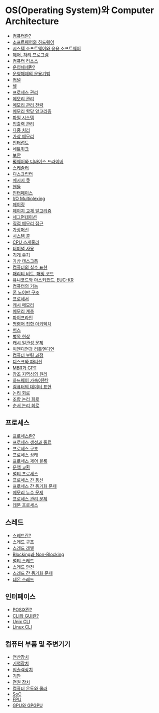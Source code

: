 # OS(Operating System)와 Computer Architecture
- [컴퓨터란?](./OSandArchitecture/Computer.md)
- [소프트웨어와 하드웨어]()
- [시스템 소프트웨어와 응용 소프트웨어]()
- [제어, 처리 프로그램]()
- [컴퓨터 리소스]()
- [운영체제란?]()
- [운영체제의 운용기법]()
- [커널]()
- [쉘]()
- [프로세스 관리]()
- [메모리 관리]()
- [메모리 관리 전략]()
- [메모리 할당 알고리즘]()
- [파일 시스템]()
- [입출력 관리]()
- [다중 처리]()
- [가상 메모리]()
- [인터럽트]()
- [네트워크]()
- [보안]()
- [펌웨어와 디바이스 드라이버]()
- [스케줄러]()
- [디스크립터]()
- [메시지 큐]()
- [핸들]()
- [인터페이스]()
- [I/O Multiplexing]()
- [페이징]()
- [페이지 교체 알고리즘]()
- [세그먼테이션]()
- [직접 메모리 접근]()
- [가상머신]()
- [시스템 콜]()
- [CPU 스케줄러]()
- [터미널 사용]()
- [기계 주기]()
- [가상 데스크톱]()
- [컴퓨터의 실수 표현]()
- [패리티 비트, 해밍 코드]()
- [유니코드와 아스키코드, EUC-KR]()
- [컴퓨터의 기능]()
- [폰 노이만 구조]()
- [프로세서]()
- [캐시 메모리]()
- [메모리 계층]()
- [파이프라인]()
- [명령어 집합 아키텍처]()
- [버스]()
- [병목 현상]()
- [캐시 일관성 문제]()
- [빅엔디언과 리틀엔디언]()
- [컴퓨터 부팅 과정]()
- [디스크와 파티션]()
- [MBR과 GPT]()
- [참조 지역성의 원리]()
- [하드웨어 가속이란?]()
- [컴퓨터의 데이터 표현]()
- [논리 회로]()
- [조합 논리 회로]()
- [순서 논리 회로]()
## 프로세스
- [프로세스란?]()
- [프로세스 생성과 종료]()
- [프로세스 구조]()
- [프로세스 상태]()
- [프로세스 제어 블록]()
- [문맥 교환]()
- [멀티 프로세스]()
- [프로세스 간 통신]()
- [프로세스 간 동기화 문제]()
- [메모리 누수 문제]()
- [프로세스 관리 문제]()
- [데몬 프로세스]()
## 스레드
- [스레드란?]()
- [스레드 구조]()
- [스레드 레벨]()
- [Blocking과 Non-Blocking]()
- [멀티 스레드]()
- [스레드 안전]()
- [스레드 간 동기화 문제]()
- [데몬 스레드]()
## 인터페이스
- [POSIX란?]()
- [CLI와 GUI란?]()
- [Unix CLI]()
- [Linux CLI]()
## 컴퓨터 부품 및 주변기기
- [연산장치]()
- [기억장치]()
- [입출력장치]()
- [기판]()
- [전원 장치]()
- [컴퓨터 온도와 쿨러]()
- [SoC]()
- [FPU]()
- [GPU와 GPGPU]()